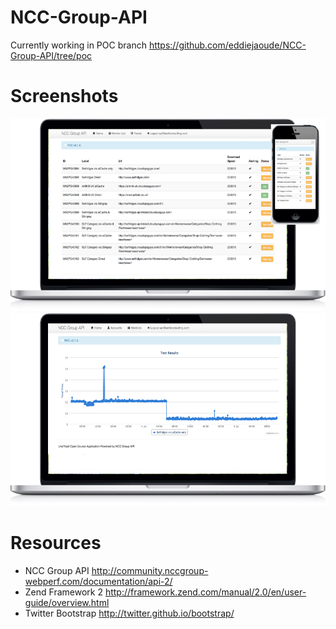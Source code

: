 NCC-Group-API
=============

Currently working in POC branch https://github.com/eddiejaoude/NCC-Group-API/tree/poc

Screenshots
===========

![Screenshot 1](/screenshots/nccgroup-api-mac-iphone.png "Screenshot 1")
![Screenshot 2](/screenshots/nccgroup-api-mac-graph.png "Screenshot 2")


Resources
=========

* NCC Group API http://community.nccgroup-webperf.com/documentation/api-2/
* Zend Framework 2 http://framework.zend.com/manual/2.0/en/user-guide/overview.html
* Twitter Bootstrap http://twitter.github.io/bootstrap/
